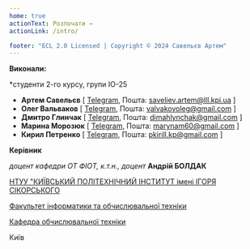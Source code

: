 ```yaml
---
home: true
actionText: Розпочати →
actionLink: /intro/

footer: "ECL 2.0 Licensed | Copyright © 2024 Савельєв Артем"
---
```



**Виконали:** 

*студенти 2-го курсу, групи ІО-25
- <span padding-right:5em></span> **Артем Савельєв** [ <a href="https://t.me/artesavel" target="_blank">Telegram</a>, Пошта: saveliev.artem@lll.kpi.ua ]
- <span padding-right:5em></span> **Олег Вальваков** [ <a href="https://t.me/SkAlVol" target="_blank">Telegram</a>, Пошта: valvakovoleg@gmail.com ]
- <span padding-right:5em></span> **Дмитро Глинчак** [ <a href="https://t.me/dimahlynchak" target="_blank">Telegram</a>, Пошта: dimahlynchak@gmail.com ]
- <span padding-right:5em></span> **Марина Морозюк** [ <a href="https://t.me/maremar9" target="_blank">Telegram</a>, Пошта: marynam60@gmail.com ]
- <span padding-right:5em></span> **Кирил Петренко** [ <a href="https://t.me/Kyiv_an" target="_blank">Telegram</a>, Пошта: pkirill.kp@gmail.com ]


**Керівник**

*доцент кафедри ОТ ФІОТ, к.т.н., доцент*<span padding-right:5em></span> **Андрій БОЛДАК** 

[НТУУ "КИЇВСЬКИЙ ПОЛІТЕХНІЧНИЙ ІНСТИТУТ імені ІГОРЯ СІКОРСЬКОГО](https://kpi.ua/)

[Факультет інформатики та обчислювальної техніки](https://fiot.kpi.ua/)

[Кафедра обчислювальної техніки](https://comsys.kpi.ua/)

Київ
